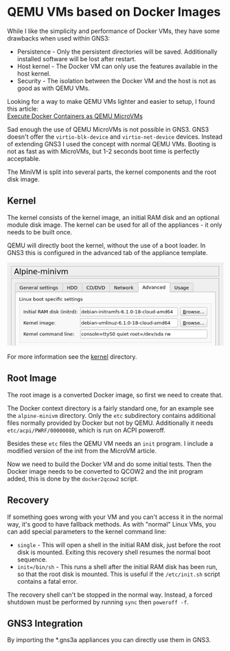 # QEMU VMs based on Docker Images

While I like the simplicity and performance of Docker VMs,
they have some drawbacks when used within GNS3:

* Persistence - Only the persistent directories will be saved.
  Additionally installed software will be lost after restart.
* Host kernel - The Docker VM can only use the features
  available in the host kernel.
* Security - The isolation between the Docker VM and the host
  is not as good as with QEMU VMs.

Looking for a way to make QEMU VMs lighter and easier to setup,
I found this article:  
[Execute Docker Containers as QEMU MicroVMs](https://mergeboard.com/blog/2-qemu-microvm-docker/)

Sad enough the use of QEMU MicroVMs is not possible in GNS3.
GNS3 doesn't offer the `virtio-blk-device` and `virtio-net-device` devices.
Instead of extending GNS3 I used the concept with normal QEMU VMs.
Booting is not as fast as with MicroVMs, but 1-2 seconds boot time
is perfectly acceptable.

The MiniVM is split into several parts, the kernel components and
the root disk image.

## Kernel

The kernel consists of the kernel image, an initial RAM disk and
an optional module disk image.
The kernel can be used for all of the appliances -
it only needs to be built once.

QEMU will directly boot the kernel, without the use of a boot loader.
In GNS3 this is configured in the advanced tab of the appliance template.

![Template/Advanced](pictures/template_advanced.png)

For more information see the [kernel](kernel) directory.


## Root Image

The root image is a converted Docker image, so first we need to create that.

The Docker context directory is a fairly standard one,
for an example see the `alpine-minivm` directory.
Only the `etc` subdirectory contains additional files
normally provided by Docker but not by QEMU.
Additionally it needs `etc/acpi/PWRF/00000080`, which is run on ACPI poweroff.

Besides these `etc` files the QEMU VM needs an `init` program.
I include a modified version of the init from the MicroVM article.

Now we need to build the Docker VM and do some initial tests.
Then the Docker image needs to be converted to QCOW2 and the
init program added, this is done by the `docker2qcow2` script.


## Recovery

If something goes wrong with your VM and you can't access it
in the normal way, it's good to have fallback methods.
As with "normal" Linux VMs, you can add special parameters
to the kernel command line:

* `single` - This will open a shell in the initial RAM disk,
  just before the root disk is mounted.
  Exiting this recovery shell resumes the normal boot sequence.
* `init=/bin/sh` - This runs a shell after the initial RAM disk
  has been run, so that the root disk is mounted.
  This is useful if the `/etc/init.sh` script contains a fatal error.

The recovery shell can't be stopped in the normal way.
Instead, a forced shutdown must be performed
by running `sync` then `poweroff -f`.


## GNS3 Integration

By importing the *.gns3a appliances you can directly use them in GNS3.

